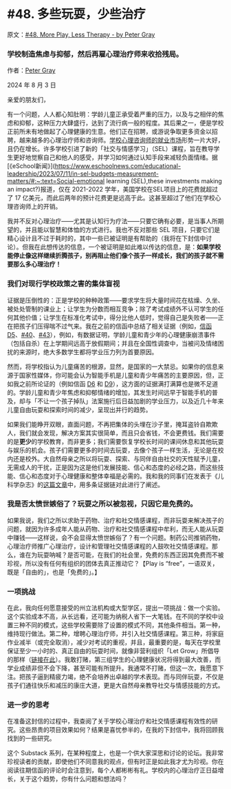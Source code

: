 # #48. 多些玩耍，少些治疗

原文：[#48. More Play, Less Therapy - by Peter Gray](https://petergray.substack.com/p/48-more-play-less-therapy)

### 学校制造焦虑与抑郁，然后再雇心理治疗师来收拾残局。

作者：[Peter Gray](https://substack.com/@petergray)

2024 年 8 月 3 日

亲爱的朋友们，

有一个问题，人人都心知肚明：学龄儿童正承受着严重的压力，以及与之相伴的焦虑和抑郁，这种压力大肆盛行，达到了流行病一般的程度。其后果之一，便是学校正前所未有地做起了心理健康的生意。他们正在招聘，或游说争取更多资金以招聘，越来越多的心理治疗师和咨询师。[学校心理咨询师的就业市场](http://psychlearningcurve.org/4-reasons-to-pursue-a-career-in-school-psychology/)形势一片大好，且仍在增长。许多学校引进了新的「社交与情感学习」（SEL）课程，旨在教导学生更好地觉察自己和他人的感受，并学习如何通过认知手段来减轻负面情绪。据[《eSchool新闻》](https://www.eschoolnews.com/educational-leadership/2023/07/11/in-sel-budgets-measurement-matters/#:~:text=Social-emotional learning (SEL),these investments making an impact?)报道，仅在 2021-2022 学年，美国学校在SEL项目上的花费就超过了 17 亿美元，而此后两年的预计花费更是远高于此。这甚至超过了他们在学校心理咨询师上的开销。

我并不反对心理治疗——尤其是认知行为疗法——只要它确有必要，是当事人所期望的，并且能以智慧和体恤的方式进行。我也不反对那些 SEL 项目，只要它们是精心设计且不过于耗时的，其中一些已被证明是有帮助的（我将在下封信中讨论）。但我在此想传达的信息，一个被证明是如此难以传达的信息，是：**如果学校能停止像这样继续折腾孩子，别再阻止他们像个孩子一样成长，我们的孩子就不需要那么多心理治疗！**

### **我们对现行学校政策之害的集体盲视**

证据是压倒性的：正是学校的种种政策——要求学生将大量时间花在枯燥、久坐、被处处管制的课业上；让学生为分数而相互竞争；除了考试成绩外不认可学生的任何其他价值；让学生在标准化考试中，得分比他人低时，觉得自己是失败者——正在把孩子们压得喘不过气来。我在之前的信函中总结了相关证据（例如，[信函 D5](https://petergray.substack.com/p/d5-why-did-teens-suicides-increased)、[#40](https://petergray.substack.com/p/40-long-term-harm-of-early-academic)、[#43](https://petergray.substack.com/p/43-the-toxic-consequences-of-attending)），例如，有数据证明，学龄儿童和青少年的心理健康崩溃事件（包括自杀）在上学期间远高于放假期间；并且在全国性调查中，当被问及情绪困扰的来源时，绝大多数学生都将学业压力列为首要原因。

然而，将学校指认为儿童痛苦的根源，显然，是国家的一大禁忌。如果你的信息来源于国家性媒体，你可能会认为智能手机是儿童和青少年痛苦的主要原因，但，正如我之前所论证的（例如信函 [D6](https://petergray.substack.com/p/d6-can-increased-use-of-digital-technology) 和 [D9](https://petergray.substack.com/p/d9-more-evidence-against-the-smartphone)），这方面的证据满打满算也是微不足道的。学龄儿童和青少年焦虑和抑郁情绪的增加，其发生时间远早于智能手机的普及，却与「不让一个孩子掉队」法案施行后日益加剧的学业压力，以及近几十年来儿童自由玩耍和探索时间的减少，呈现出并行的趋势。

如果我们能睁开双眼，直面问题，不再把集体的头埋在沙子里，掩耳盗铃自欺欺人，我们就会发现，解决方案其实很简单，而且只会省钱，不会更费钱。我们需要的是**更少**的学校教育，而非更多；我们需要恢复学校长时间的课间休息和其他玩耍与娱乐的机会。孩子们需要更多的时间去玩耍，去像个孩子一样生活，无论是在校内还是校外。大自然母亲之所以将玩耍、探索、与同伴自由社交的天性赋予儿童，无需成人的干扰，正是因为这是他们发展技能、信心和态度的必经之路，而这些技能、信心和态度对于心理健康和整体幸福是必需的。我和我的同事们在发表于《儿科学杂志》的[这篇文章](https://www.petergray.org/_files/ugd/b4b4f9_f2cb98d004af4ebf9644c8daa30b040e.pdf)中，用多条证据链对此进行了阐述。

### **我是否太愤世嫉俗了？玩耍之所以被忽视，只因它是免费的。**

如果我说，我们之所以求助于药物、治疗和社交情感课程，而非玩耍来解决孩子的问题，就因为许多成年人能从药物、治疗和社交情感课程中牟利，而无人能从玩耍中赚钱——这样说，会不会显得太愤世嫉俗了？有一个问题。制药公司推销药物，心理治疗师推广心理治疗，设计和管理社交情感课程的人鼓吹社交情感课程。那么，谁在为玩耍呐喊？是否可能，在我们的社会里，免费的东西正因其免费而不被珍视，所以没有任何有组织的团体去真正推动它？【Play is “free”，一语双关，既是「自由的」，也是「免费的」。】

### **一项挑战**

在此，我向任何愿意接受的州立法机构或大型学区，提出一项挑战：做一个实验。这个实验成本不高，从长远看，还可能为纳税人省下一大笔钱。在不同的学校中设置三种不同的模式，这些学校需要除了设置的模式不同，其他条件相当。第一种，维持现行做法。第二种，增聘心理治疗师，并引入社交情感课程。第三种，将家庭作业减半（或完全取消），减少对考试的重视，并且，最重要的是，每天在学校里保证至少一小时的、真正自由的玩耍时间，就像非营利组织「Let Grow」所倡导的那样（[链接在此](https://letgrow.org/program/play-club/)）。我敢打赌，第三组学生的心理健康状况将得到最大改善，而学业成绩非但不会下降，甚至可能有所提升。我通常不打赌，但这一次，我愿意下注。把孩子逼到精疲力竭，绝不会培养出卓越的学术表现。而与同伴玩耍，不仅是孩子们通往快乐和减压的康庄大道，更是大自然母亲教导社交与情感技能的方式。

### **进一步的思考**

在准备这封信的过程中，我查阅了关于学校心理治疗和社交情感课程有效性的研究。这些昂贵的项目效果如何？结果是喜忧参半的，在我的下封信中，我将回顾我找到的一些研究。

这个 Substack 系列，在某种程度上，也是一个供大家深思和讨论的论坛。我非常珍视读者的贡献，即使他们不同意我的观点，但有时正是如此我才尤为珍视。你在阅读往期信函的评论时会注意到，每个人都彬彬有礼。学校内的心理治疗正日益增长，关于这个趋势，你有什么问题和想法吗？
